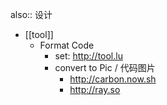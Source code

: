 also:: 设计

- [[tool]]
  - Format Code
    - set: http://tool.lu
    - convert to Pic / 代码图片
      - http://carbon.now.sh
      - http://ray.so